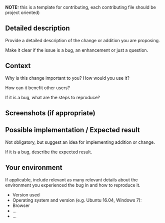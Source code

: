 **NOTE:** this is a template for contributing, each contributing file should be project oriented)

<!-- Provide a general summary of the issue in the Title above -->

## Detailed description

Provide a detailed description of the change or addition you are proposing.

Make it clear if the issue is a bug, an enhancement or just a question.

## Context

Why is this change important to you? How would you use it?

How can it benefit other users?

If it is a bug, what are the steps to reproduce?


## Screenshots (if appropriate)

## Possible implementation / Expected result

Not obligatory, but suggest an idea for implementing addition or change.

If it is a bug, describe the expected result.

## Your environment

If applicable, include relevant as many relevant details about the environment you experienced the bug in and how to reproduce it.

* Version used
* Operating system and version (e.g. Ubuntu 16.04, Windows 7):
* Browser
* ...
* ...
